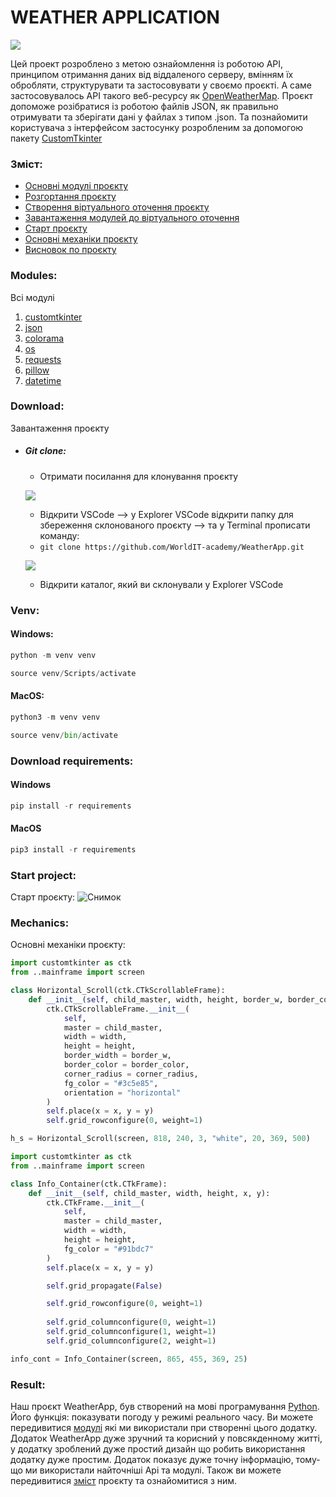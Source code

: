 # WEATHER APPLICATION

![](static/icon/big%20screen.png)

Цей проект розроблено з метою ознайомлення із роботою API, принципом отримання даних від віддаленого серверу, вмінням їх обробляти, структурувати та застосовувати у своємо проєкті. А саме застосовувалось API такого веб-ресурсу як [OpenWeatherMap](https://openweathermap.org). Проєкт допоможе розібратися із роботою файлів JSON, як правильно отримувати та зберігати дані у файлах з типом .json. Та познайомити користувача з інтерфейсом застосунку розробленим за допомогою пакету [CustomTkinter](https://customtkinter.tomschimansky.com)

### Зміст:
- [Основні модулі проєкту](#modules)
- [Розгортання проєкту](#download)
- [Створення віртуального оточення проєкту](#venv)
- [Завантаження модулей до віртуального оточення](#download-venv)
- [Старт проєкту](#start-project)
- [Основні механіки проєкту](#mechanics)
- [Висновок по проєкту](#result)

### Modules:
Всі модулі
1. [customtkinter](https://customtkinter.tomschimansky.com)
2. [json](https://docs.python.org/3/library/json.html)
3. [colorama](https://pypi.org/project/colorama/)
4. [os](https://docs.python.org/uk/3.13/library/os.html)
5. [requests](https://pypi.org/project/requests/)
6. [pillow](https://pypi.org/project/pillow/)
7. [datetime](https://docs.python.org/3/library/datetime.html)


### Download:
Завантаження проєкту
- ##### Git clone:

    - Отримати посилання для клонування проєкту

    ![](static/icon/clone_link.png)

    - Відкрити VSCode --> у Explorer VSCode відкрити папку для збереження склонованого проєкту --> та у Terminal прописати команду: 
    - `git clone https://github.com/WorldIT-academy/WeatherApp.git`

    ![](static/icon/clone_command.png)

    - Відкрити каталог, який ви склонували у Explorer VSCode
    
### Venv:

#### Windows:
```python
python -m venv venv

source venv/Scripts/activate
```

#### MacOS:
```python
python3 -m venv venv

source venv/bin/activate
```

### Download requirements:

#### Windows
```python
pip install -r requirements
```

#### MacOS
```python
pip3 install -r requirements
```

### Start project:
Cтарт проєкту:
![Снимок](https://github.com/user-attachments/assets/839bdee0-634b-4d06-bdfe-587acc9771ab)

### Mechanics:
Основні механіки проєкту:
```python
import customtkinter as ctk
from ..mainframe import screen

class Horizontal_Scroll(ctk.CTkScrollableFrame):
    def __init__(self, child_master, width, height, border_w, border_color, corner_radius, x, y):
        ctk.CTkScrollableFrame.__init__(
            self,
            master = child_master,
            width = width,
            height = height,
            border_width = border_w,
            border_color = border_color,
            corner_radius = corner_radius,
            fg_color = "#3c5e85",
            orientation = "horizontal"
        )
        self.place(x = x, y = y)
        self.grid_rowconfigure(0, weight=1)

h_s = Horizontal_Scroll(screen, 818, 240, 3, "white", 20, 369, 500) 
```
```python
import customtkinter as ctk
from ..mainframe import screen

class Info_Container(ctk.CTkFrame):
    def __init__(self, child_master, width, height, x, y):
        ctk.CTkFrame.__init__(
            self,
            master = child_master,
            width = width,
            height = height,
            fg_color = "#91bdc7"   
        )
        self.place(x = x, y = y)

        self.grid_propagate(False)

        self.grid_rowconfigure(0, weight=1)
          
        self.grid_columnconfigure(0, weight=1)
        self.grid_columnconfigure(1, weight=1)
        self.grid_columnconfigure(2, weight=1)

info_cont = Info_Container(screen, 865, 455, 369, 25)
```
### Result:
Наш проєкт WeatherApp, був створений на мові програмування [Python](https://www.python.org/). Його функція: показувати погоду у режимі реального часу. Ви можете передивитися [модулі](#modules) які ми використали при створенні цього додатку. Додаток WeatherApp дуже зручний та корисний у повсякденному житті, у додатку зроблений дуже простий дизайн що робить використання додатку дуже простим. Додаток показує дуже точну інформацію, тому-що ми використали найточніші Api та модулі. Також ви можете передивитися [зміст](#зміст) проєкту та ознайомитися з ним.
